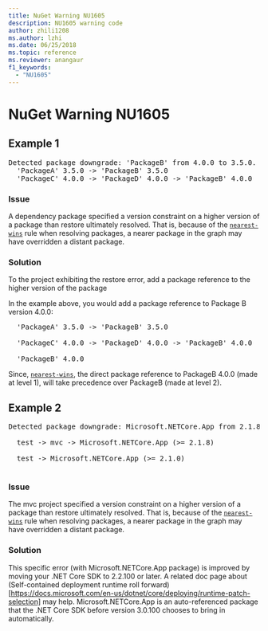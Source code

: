 ```yaml
---
title: NuGet Warning NU1605
description: NU1605 warning code
author: zhili1208
ms.author: lzhi
ms.date: 06/25/2018
ms.topic: reference
ms.reviewer: anangaur
f1_keywords: 
  - "NU1605"
---
```


# NuGet Warning NU1605

## Example 1

<pre>Detected package downgrade: 'PackageB' from 4.0.0 to 3.5.0. Reference the package directly from the project to select a different version.<br/>  'PackageA' 3.5.0 -> 'PackageB' 3.5.0<br/>  'PackageC' 4.0.0 -> 'PackageD' 4.0.0 -> 'PackageB' 4.0.0</pre>

### Issue
A dependency package specified a version constraint on a higher version of a package than restore ultimately resolved. That is, because of the [`nearest-wins`](https://docs.microsoft.com/en-us/nuget/consume-packages/dependency-resolution#nearest-wins) rule when resolving packages, a nearer package in the graph may have overridden a distant package.

### Solution
To the project exhibiting the restore error, add a package reference to the higher version of the package

In the example above, you would add a package reference to Package B version 4.0.0:

<pre>
  'PackageA' 3.5.0 -> 'PackageB' 3.5.0<br/>
  'PackageC' 4.0.0 -> 'PackageD' 4.0.0 -> 'PackageB' 4.0.0<br/>
  'PackageB' 4.0.0
</pre>

Since, [`nearest-wins`](https://docs.microsoft.com/en-us/nuget/consume-packages/dependency-resolution#nearest-wins), the direct package reference to PackageB 4.0.0 (made at level 1), will take precedence over PackageB (made at level 2).

## Example 2

<pre>Detected package downgrade: Microsoft.NETCore.App from 2.1.8 to 2.1.0. Reference the package directly from the project to select a different version.<br/>
  test -> mvc -> Microsoft.NETCore.App (>= 2.1.8)<br/>
  test -> Microsoft.NETCore.App (>= 2.1.0)<br/>
</pre>

### Issue
The mvc project specified a version constraint on a higher version of a package than restore ultimately resolved. That is, because of the [`nearest-wins`](https://docs.microsoft.com/en-us/nuget/consume-packages/dependency-resolution#nearest-wins) rule when resolving packages, a nearer package in the graph may have overridden a distant package.

### Solution
This specific error (with Microsoft.NETCore.App package) is improved by moving your .NET Core SDK to 2.2.100 or later. A related doc page about (Self-contained deployment runtime roll forward)[https://docs.microsoft.com/en-us/dotnet/core/deploying/runtime-patch-selection] may help. Microsoft.NETCore.App is an auto-referenced package that the .NET Core SDK before version 3.0.100 chooses to bring in automatically.
